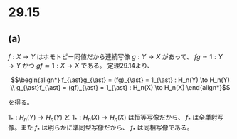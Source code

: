
# 29.15
## (a)

$f : X \to Y$ はホモトピー同値だから連続写像 $g : Y \to X$ があって、
$fg \simeq 1 : Y \to Y$ かつ $gf \simeq 1 : X \to X$ である。
定理29.14より、 

$$\begin{align*}
f_{\ast}g_{\ast} = (fg)_{\ast} = 1_{\ast} : H_n(Y) \to H_n(Y) \\
g_{\ast}f_{\ast} = (gf)_{\ast} = 1_{\ast} : H_n(X) \to H_n(X)
\end{align*}$$

を得る。

$1_{\ast} : H_n(Y) \to H_n(Y)$ と $1_{\ast} : H_n(X) \to H_n(X)$ は恒等写像だから、 $f_{\ast}$ は全単射写像。また $f_{\ast}$ は明らかに準同型写像だから、 $f_{\ast}$ は同相写像である。